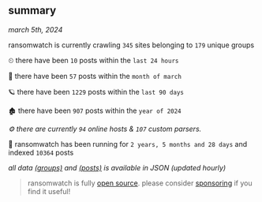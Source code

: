 
## summary
_march 5th, 2024_

ransomwatch is currently crawling `345` sites belonging to `179` unique groups

⏲ there have been `10` posts within the `last 24 hours`

🦈 there have been `57` posts within the `month of march`

🪐 there have been `1229` posts within the `last 90 days`

🏚 there have been `907` posts within the `year of 2024`

_⚙️ there are currently `94` online hosts & `107` custom parsers._

🦕 ransomwatch has been running for `2 years, 5 months and 28 days` and indexed `10364` posts

_all data  [(groups)](http://ransomwhat.telemetry.ltd/groups) and [(posts)](http://ransomwhat.telemetry.ltd/posts) is available in JSON (updated hourly)_

> ransomwatch is fully [open source](https://github.com/joshhighet/ransomwatch#ransomwatch--). please consider [sponsoring](https://github.com/sponsors/joshhighet) if you find it useful!
